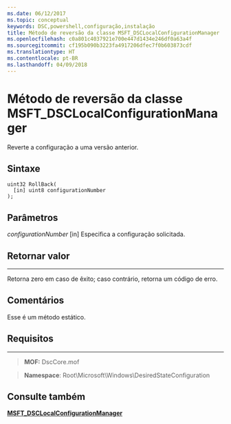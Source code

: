 ```yaml
---
ms.date: 06/12/2017
ms.topic: conceptual
keywords: DSC,powershell,configuração,instalação
title: Método de reversão da classe MSFT_DSCLocalConfigurationManager
ms.openlocfilehash: c0a801c4037921e700e447d1434e246df0a63a4f
ms.sourcegitcommit: cf195b090b3223fa4917206dfec7f0b603873cdf
ms.translationtype: HT
ms.contentlocale: pt-BR
ms.lasthandoff: 04/09/2018
---
```

# <a name="rollback-method-of-the-msftdsclocalconfigurationmanager-class"></a>Método de reversão da classe MSFT_DSCLocalConfigurationManager

Reverte a configuração a uma versão anterior.

<a name="syntax"></a>Sintaxe
------

```mof
uint32 RollBack(
  [in] uint8 configurationNumber
);
```

<a name="parameters"></a>Parâmetros
----------

*configurationNumber* \[in\] Especifica a configuração solicitada.

## <a name="return-value"></a>Retornar valor
------------

Retorna zero em caso de êxito; caso contrário, retorna um código de erro.

## <a name="remarks"></a>Comentários

Esse é um método estático.

## <a name="requirements"></a>Requisitos
------------
>**MOF:** DscCore.mof

>**Namespace**: Root\Microsoft\Windows\DesiredStateConfiguration


## <a name="see-also"></a>Consulte também


[**MSFT_DSCLocalConfigurationManager**](msft-dsclocalconfigurationmanager.md)